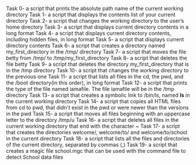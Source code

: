 Task 0- a script that prints the absolute path name of the current working directory
Task 1- a script that displays the contents list of your current directory
Task 2- a script that changes the working directory to the user’s home directory
Task 3- a script that displays current directory contents in a long format
Task 4- a script that displays current directory contents, including hidden files, in long format
Task 5- a script that displays current directory contents
Task 6- a script that creates a directory named my_first_directory in the /tmp/ directory
Task 7- a script that moves the file betty from /tmp/ to /tmp/my_first_directory
Task 8- a script that deletes the file betty
Task 9- a script that deletes the directory my_first_directory that is in the /tmp directory
Task 10- a script that changes the working directory to the previous one
Task 11- a script that lists all files in the cd, the pwd, and the /boot directory(in this order), in long format
Task 12- a script that prints the type of the file named iamafile. The file iamafile will be in the /tmp directory
Task 13- a script that creates a symbolic link to /bin/ls, named __ls__ in the current working directory
Task 14- a script that copies all HTML files from cd to pwd, that didn't exist in the pwd or were newer than the versions in the pwd
Task 15- a script that moves all files beginning with an uppercase letter to the directory /tmp/u 
Task 16- a script that deletes all files in the current working directory that end with the character ~
Task 17- a script that creates the directories welcome/, welcome/to/ and welcome/to/school in the current directory
Task 18- a script that lists all the files and directories of the current directory, separated by commas (,)
Task 19- a script that creates a magic file school.mgc that can be used with the command file to detect School data files
